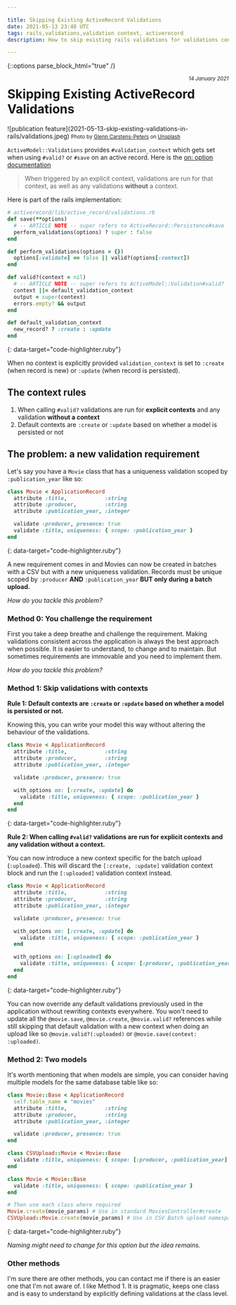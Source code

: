 ```yaml
---

title: Skipping Existing ActiveRecord Validations
date: 2021-05-13 23:48 UTC
tags: rails,validations,validation context, activerecord
description: How to skip existing rails validations for validations contexts.

---
```



{::options parse_block_html="true" /}

<small style="float:right;"> _14 January 2021_ </small>

# Skipping Existing ActiveRecord Validations
  
<div class="hero">
  ![publication feature](2021-05-13-skip-existing-validations-in-rails/validations.jpeg)
  <small class="d-block text-center">
    <span>
      Photo by <a href="https://unsplash.com/@glenncarstenspeters?utm_source=unsplash&utm_medium=referral&utm_content=creditCopyText">Glenn Carstens-Peters</a> on <a href="https://unsplash.com/s/photos/planning-checklist?utm_source=unsplash&utm_medium=referral&utm_content=creditCopyText">Unsplash</a>
    </span>
  </small>
</div>

`ActiveModel::Validations` provides `#validation_context` which gets set when using `#valid?` or `#save` on an active record. Here is the [on: option documentation](https://guides.rubyonrails.org/active_record_validations.html#on)

> When triggered by an explicit context, validations are run for that context, as well as any validations **without** a context.

Here is part of the rails implementation:

~~~ruby
# activerecord/lib/active_record/validations.rb
def save(**options)
  # -- ARTICLE NOTE -- super refers to ActiveRecord::Persistence#save
  perform_validations(options) ? super : false 
end

def perform_validations(options = {})
  options[:validate] == false || valid?(options[:context])
end

def valid?(context = nil)
  # -- ARTICLE NOTE -- super refers to ActiveModel::Validation#valid?
  context ||= default_validation_context
  output = super(context)
  errors.empty? && output
end

def default_validation_context
  new_record? ? :create : :update
end
~~~
{: data-target="code-highlighter.ruby"}

When no context is explicitly provided `validation_context` is set to `:create` (when record is new) or `:update` (when record is persisted).

## The context rules

1. When calling `#valid?` validations are run for **explicit contexts** and any validation **without a context**
2. Default contexts are `:create` or `:update` based on whether a model is persisted or not

## The problem: a new validation requirement

Let's say you have a `Movie` class that has a uniqueness validation scoped by `:publication_year` like so: 

~~~ruby
class Movie < ApplicationRecord
  attribute :title,            :string
  attribute :producer,         :string
  attribute :publication_year, :integer

  validate :producer, presence: true
  validate :title, uniqueness: { scope: :publication_year }
end
~~~
{: data-target="code-highlighter.ruby"}

A new requirement comes in and Movies can now be created in batches with a CSV but with a new uniqueness validation. Records must be unique scoped by `:producer` **AND** `:publication_year` **BUT only during a batch upload.** 

*How do you tackle this problem?*

### Method 0: You challenge the requirement

First you take a deep breathe and challenge the requirement. Making validations consistent across the application is always the best approach when possible. It is easier to understand, to change and to maintain. But sometimes requirements are immovable and you need to implement them.

*How do you tackle this problem?*

### Method 1: Skip validations with contexts

**Rule 1: Default contexts are `:create` or `:update` based on whether a model is persisted or not.**

Knowing this, you can write your model this way without altering the behaviour of the validations.

~~~ruby
class Movie < ApplicationRecord
  attribute :title,            :string
  attribute :producer,         :string
  attribute :publication_year, :integer

  validate :producer, presence: true

  with_options on: [:create, :update] do
    validate :title, uniqueness: { scope: :publication_year }
  end
end
~~~
{: data-target="code-highlighter.ruby"}

**Rule 2: When calling `#valid?` validations are run for explicit contexts and any validation without a context.**

You can now introduce a new context specific for the batch upload (`:uploaded`). This will discard the `[:create, :update]` validation context block and run the `[:uploaded]` validation context instead.

~~~ruby
class Movie < ApplicationRecord
  attribute :title,            :string
  attribute :producer,         :string
  attribute :publication_year, :integer

  validate :producer, presence: true

  with_options on: [:create, :update] do
    validate :title, uniqueness: { scope: :publication_year }
  end

  with_options on: [:uploaded] do
    validate :title, uniqueness: { scope: [:producer, :publication_year] }
  end
end
~~~
{: data-target="code-highlighter.ruby"}

You can now override any default validations previously used in the application without rewriting contexts everywhere. You won't need to update all the `@movie.save`, `@movie.create`, `@movie.valid?` references while still skipping that default validation with a new context when doing an upload like so `@movie.valid?(:uploaded)` or `@movie.save(context: :uploaded)`.

### Method 2: Two models

It's worth mentioning that when models are simple, you can consider having multiple models for the same database table like so:

~~~ruby
class Movie::Base < ApplicationRecord
  self.table_name = "movies"
  attribute :title,            :string
  attribute :producer,         :string
  attribute :publication_year, :integer

  validate :producer, presence: true
end

class CSVUpload::Movie < Movie::Base
  validate :title, uniqueness: { scope: [:producer, :publication_year] }
end

class Movie < Movie::Base
  validate :title, uniqueness: { scope: :publication_year }
end

# Then use each class where required
Movie.create(movie_params) # Use in standard MoviesController#create
CSVUpload::Movie.create(movie_params) # Use in CSV Batch upload namespace
~~~
{: data-target="code-highlighter.ruby"}

*Naming might need to change for this option but the idea remains.*

### Other methods

I'm sure there are other methods, you can contact me if there is an easier one that I'm not aware of. I like Method 1. It is pragmatic, keeps one class and is easy to understand by explicitly defining validations at the class level.
